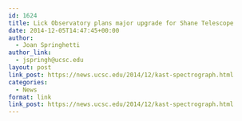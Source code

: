 ```yaml
---
id: 1624
title: Lick Observatory plans major upgrade for Shane Telescope
date: 2014-12-05T14:47:45+00:00
author:
  - Joan Springhetti
author_link:
  - jspringh@ucsc.edu
layout: post
link_post: https://news.ucsc.edu/2014/12/kast-spectrograph.html
categories:
  - News
format: link
link_post: https://news.ucsc.edu/2014/12/kast-spectrograph.html
---
```

